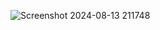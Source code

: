 

![Screenshot 2024-08-13 211748](https://github.com/user-attachments/assets/6c2a9711-432a-4f35-b9d1-e1ce434c98df)














       

 



 
 
